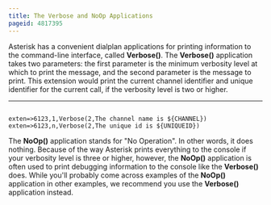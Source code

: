 ```yaml
---
title: The Verbose and NoOp Applications
pageid: 4817395
---
```


Asterisk has a convenient dialplan applications for printing information to the command-line interface, called **Verbose()**. The **Verbose()** application takes two parameters: the first parameter is the minimum verbosity level at which to print the message, and the second parameter is the message to print. This extension would print the current channel identifier and unique identifier for the current call, if the verbosity level is two or higher.




---

  
  


```

exten=>6123,1,Verbose(2,The channel name is ${CHANNEL})
exten=>6123,n,Verbose(2,The unique id is ${UNIQUEID})

```


The **NoOp()** application stands for "No Operation". In other words, it does nothing. Because of the way Asterisk prints everything to the console if your verbosity level is three or higher, however, the **NoOp()** application is often used to print debugging information to the console like the **Verbose()** does. While you'll probably come across examples of the **NoOp()** application in other examples, we recommend you use the **Verbose()** application instead.

